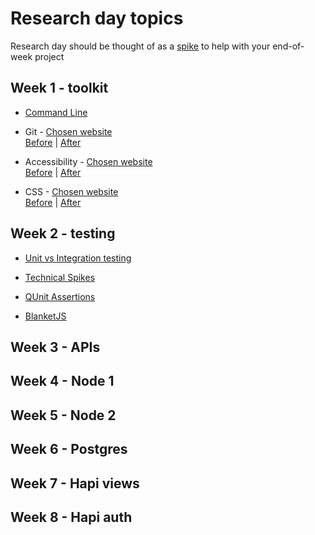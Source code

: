 # Research day topics
Research day should be thought of as a [spike](http://www.extremeprogramming.org/rules/spike.html) to help with your end-of-week project

## Week 1 - toolkit
+ [Command Line](nice-link-here)

+ Git - [Chosen website](nice-link-here)  
[Before](nice-link-here) | [After](nice-link-here)

+ Accessibility - [Chosen website](nice-link-here)  
[Before](nice-link-here) | [After](nice-link-here)

+ CSS - [Chosen website](nice-link-here)  
[Before](nice-link-here) | [After](nice-link-here)

## Week 2 - testing

+ [Unit vs Integration testing](nice-link-here)

+ [Technical Spikes](nice-link-here)

+ [QUnit Assertions](nice-link-here)

+ [BlanketJS](nice-link-here)

## Week 3 - APIs

## Week 4 - Node 1

## Week 5 - Node 2

## Week 6 - Postgres

## Week 7 - Hapi views

## Week 8 - Hapi auth
